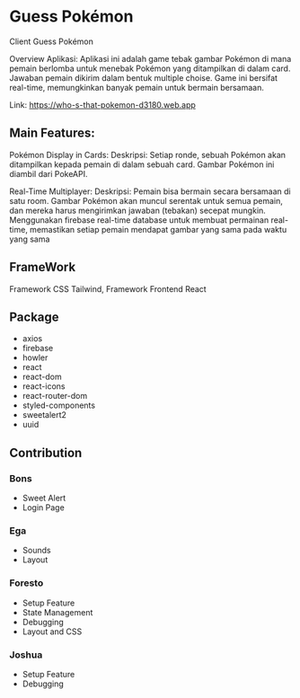 # Guess Pokémon

Client Guess Pokémon

Overview Aplikasi:
Aplikasi ini adalah game tebak gambar Pokémon di mana pemain berlomba untuk menebak Pokémon yang ditampilkan di dalam card. Jawaban pemain dikirim dalam bentuk multiple choise. Game ini bersifat real-time, memungkinkan banyak pemain untuk bermain bersamaan.

Link: https://who-s-that-pokemon-d3180.web.app

## Main Features:

Pokémon Display in Cards:
Deskripsi: Setiap ronde, sebuah Pokémon akan ditampilkan kepada pemain di dalam sebuah card. Gambar Pokémon ini diambil dari PokeAPI.

Real-Time Multiplayer:
Deskripsi: Pemain bisa bermain secara bersamaan di satu room. Gambar Pokémon akan muncul serentak untuk semua pemain, dan mereka harus mengirimkan jawaban (tebakan) secepat mungkin. Menggunakan firebase real-time database untuk membuat permainan real-time, memastikan setiap pemain mendapat gambar yang sama pada waktu yang sama

## FrameWork

Framework CSS Tailwind, Framework Frontend React

## Package

- axios
- firebase
- howler
- react
- react-dom
- react-icons
- react-router-dom
- styled-components
- sweetalert2
- uuid

## Contribution

### Bons

- Sweet Alert 
- Login Page

### Ega

- Sounds
- Layout

### Foresto

- Setup Feature
- State Management
- Debugging
- Layout and CSS


### Joshua

- Setup Feature
- Debugging


